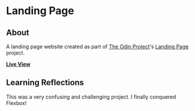 # Landing Page

## About

A landing page website created as part of [The Odin Project](https://www.theodinproject.com/)'s [Landing Page](https://www.theodinproject.com/lessons/foundations-landing-page) project.

**[Live View](https://4bdullah7eeshan.github.io/landing-page/)**

## Learning Reflections

This was a very confusing and challenging project. I finally conquered Flexbox! 